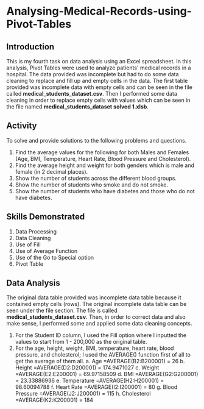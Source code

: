 # Analysing-Medical-Records-using-Pivot-Tables
## Introduction

This is my fourth task on data analysis using an Excel spreadsheet. In this analysis, Pivot Tables were used to analyze patients' medical records in a hospital. The data provided was incomplete but had to do some data cleaning to replace and fill up and empty cells in the data. The first table provided was incomplete data with empty cells and can be seen in the file called **medical_students_dataset.csv**. Then I performed some data cleaning in order to replace empty cells with values which can be seen in the file named **medical_students_dataset solved 1.xlsb**.

## Activity
To solve and provide solutions to the following problems and questions.
1. Find the average values for the following for both Males and Females (Age, BMI, Temperature, Heart Rate, Blood Pressure and Cholesterol).
2. Find the average height and weight for both genders which is male and female (in 2 decimal places).
3. Show the number of students across the different blood groups.
4. Show the number of students who smoke and do not smoke.
5. Show the number of students who have diabetes and those who do not have diabetes.

## Skills Demonstrated
1. Data Processing
2. Data Cleaning
3. Use of Fill 
4. Use of Average Function
5. Use of the Go to Special option
6. Pivot Table

## Data Analysis
The original data table provided was incomplete data table because it contained empty cells (rows). The original incomplete data table can be seen under the file section. The file is called **medical_students_dataset.csv**.
Then, in order to correct data and also make sense, I performed some and applied some data cleaning concepts. 
1. For the Student ID column, I used the Fill option where I inputted the values to start from 1 - 200,000 as the original table.
2. For the age, height, weight, BMI, temperature, heart rate, blood pressure, and cholesterol; I used the AVERAGE() function first of all to get the average of them all.
   a. Age =AVERAGE(B2:B200001) = 26
   b. Height =AVERAGE(D2:D200001) = 174.9471027
   c. Weight =AVERAGE(E2:E200001) = 69.97158509
   d. BMI =AVERAGE(G2:G200001) = 23.33886936
   e. Temperature =AVERAGE(H2:H200001) = 98.60094788
   f. Heart Rate =AVERAGE(I2:I200001) = 80
   g. Blood Pressure =AVERAGE(J2:J200001) = 115
   h. Cholesterol =AVERAGE(K2:K200001) = 184
 

